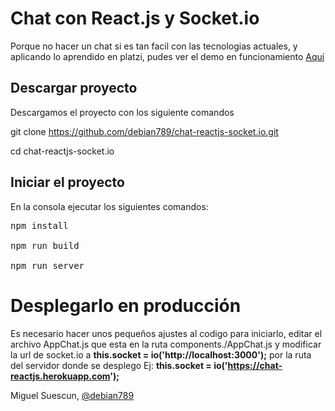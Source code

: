 # Chat con React.js y Socket.io 

Porque no hacer un chat si es tan facil con las tecnologias actuales, y aplicando lo aprendido en platzi, pudes ver el demo en funcionamiento  <a href="http://chat-reactjs.herokuapp.com/" >Aquí</a>

## Descargar proyecto

Descargamos el proyecto con los siguiente comandos 


git clone https://github.com/debian789/chat-reactjs-socket.io.git

cd chat-reactjs-socket.io


## Iniciar el proyecto

En la consola ejecutar los siguientes comandos: 

<pre>
npm install

npm run build 

npm run server 
</pre>


# Desplegarlo en producción 

Es necesario hacer unos pequeños ajustes al codigo para iniciarlo, editar el archivo AppChat.js que esta en la ruta components./AppChat.js y modificar la url de socket.io a **this.socket = io('http://localhost:3000');**  por la ruta del servidor donde se desplego Ej: **this.socket = io('https://chat-reactjs.herokuapp.com');**



Miguel Suescun, <a href="https://twitter.com/debian789"> @debian789</a>







